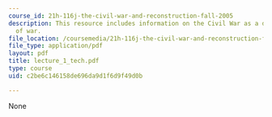 ```yaml
---
course_id: 21h-116j-the-civil-war-and-reconstruction-fall-2005
description: This resource includes information on the Civil War as a different sort
  of war.
file_location: /coursemedia/21h-116j-the-civil-war-and-reconstruction-fall-2005/c2be6c146158de696da9d1f6d9f49d0b_lecture_1_tech.pdf
file_type: application/pdf
layout: pdf
title: lecture_1_tech.pdf
type: course
uid: c2be6c146158de696da9d1f6d9f49d0b

---
```

None